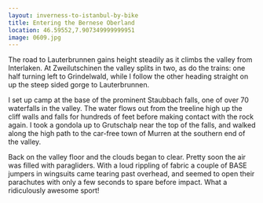```yaml
---
layout: inverness-to-istanbul-by-bike
title: Entering the Bernese Oberland
location: 46.59552,7.907349999999951
image: 0609.jpg
---
```

The road to Lauterbrunnen gains height steadily as it climbs the valley from Interlaken. At Zweilutschinen the valley splits in two, as do the trains: one half turning left to Grindelwald, while I follow the other heading straight on up the steep sided gorge to Lauterbrunnen.

I set up camp at the base of the prominent Staubbach falls, one of over 70 waterfalls in the valley. The water flows out from the treeline high up the cliff walls and falls for hundreds of feet before making contact with the rock again. I took a gondola up to Grutschalp near the top of the falls, and walked along the high path to the car-free town of Murren at the southern end of the valley.

Back on the valley floor and the clouds began to clear. Pretty soon the air was filled with paragliders. With a loud rippling of fabric a couple of BASE jumpers in wingsuits came tearing past overhead, and seemed to open their parachutes with only a few seconds to spare before impact. What a ridiculously awesome sport!